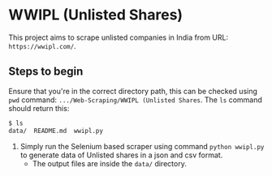 # WWIPL (Unlisted Shares)

This project aims to scrape unlisted companies in India from URL: `https://wwipl.com/`.

## Steps to begin

Ensure that you're in the correct directory path, this can be checked using `pwd` command: `.../Web-Scraping/WWIPL (Unlisted Shares`.
The `ls` command should return this:

```bash
$ ls
data/  README.md  wwipl.py
```

1. Simply run the Selenium based scraper using command `python wwipl.py` to generate data of Unlisted shares in a json and csv format.
   * The output files are inside the `data/` directory.

